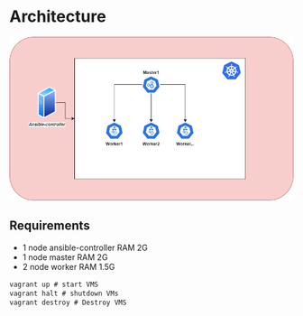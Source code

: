 # Architecture
![Screenshot](./diagram/Architecture.png)

## Requirements
- 1 node ansible-controller RAM 2G
- 1 node master RAM 2G
- 2 node worker RAM 1.5G

```
vagrant up # start VMS
vagrant halt # shutdown VMs
vagrant destroy # Destroy VMS
```